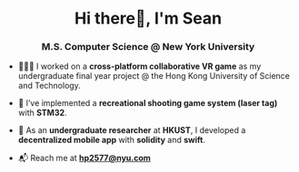<h1 align="center">Hi there👋, I'm Sean</h1>
<h3 align="center">M.S. Computer Science @ New York University</h3>

- 👨🏻‍💻  I worked on a **cross-platform collaborative VR game** as my undergraduate final year project @ the Hong Kong University of Science and Technology.

- 🚀  I’ve implemented a **recreational shooting game system (laser tag)** with **STM32**.

- 💸  As an **undergraduate researcher** at **HKUST**, I developed a **decentralized mobile app** with **solidity** and **swift**.

- 📬  Reach me at **hp2577@nyu.com**
